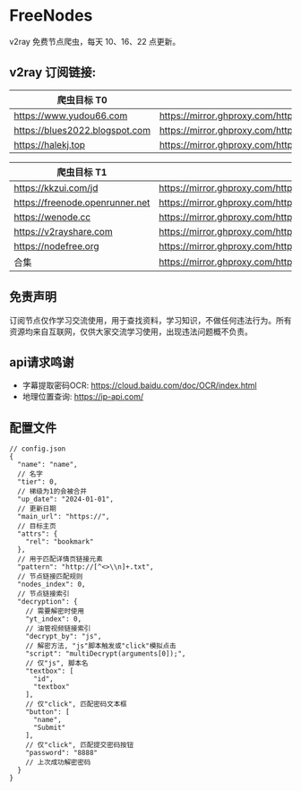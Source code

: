 # FreeNodes

v2ray 免费节点爬虫，每天 10、16、22 点更新。

## v2ray 订阅链接:

| 爬虫目标 T0                        | 订阅链接(镜像网站加速)                                                                                             |
|--------------------------------|----------------------------------------------------------------------------------------------------------|
| https://www.yudou66.com        | https://mirror.ghproxy.com/https://raw.githubusercontent.com/Barabama/FreeNodes/master/nodes/yudou66.txt |
| https://blues2022.blogspot.com | https://mirror.ghproxy.com/https://raw.githubusercontent.com/Barabama/FreeNodes/master/nodes/blues.txt   |
| https://halekj.top             | https://mirror.ghproxy.com/https://raw.githubusercontent.com/Barabama/FreeNodes/master/nodes/halekj.txt  |

| 爬虫目标 T1                         | 订阅链接(镜像网站加速)                                                                                                |
|---------------------------------|-------------------------------------------------------------------------------------------------------------|
| https://kkzui.com/jd            | https://mirror.ghproxy.com/https://raw.githubusercontent.com/Barabama/FreeNodes/master/nodes/kkzui.txt      |
| https://freenode.openrunner.net | https://mirror.ghproxy.com/https://raw.githubusercontent.com/Barabama/FreeNodes/master/nodes/openrunner.txt |
| https://wenode.cc               | https://mirror.ghproxy.com/https://raw.githubusercontent.com/Barabama/FreeNodes/master/nodes/wenode.txt     |
| https://v2rayshare.com          | https://mirror.ghproxy.com/https://raw.githubusercontent.com/Barabama/FreeNodes/master/nodes/v2rayshare.txt |
| https://nodefree.org            | https://mirror.ghproxy.com/https://raw.githubusercontent.com/Barabama/FreeNodes/master/nodes/nodefree.txt   |
| 合集                              | https://mirror.ghproxy.com/https://raw.githubusercontent.com/Barabama/FreeNodes/master/nodes/merged.txt     |

## 免责声明

订阅节点仅作学习交流使用，用于查找资料，学习知识，不做任何违法行为。所有资源均来自互联网，仅供大家交流学习使用，出现违法问题概不负责。

## api请求鸣谢

- 字幕提取密码OCR: https://cloud.baidu.com/doc/OCR/index.html
- 地理位置查询: https://ip-api.com/

## 配置文件

```json5
// config.json
{
  "name": "name",
  // 名字
  "tier": 0,
  // 梯级为1的会被合并
  "up_date": "2024-01-01",
  // 更新日期
  "main_url": "https://",
  // 目标主页
  "attrs": {
    "rel": "bookmark"
  },
  // 用于匹配详情页链接元素
  "pattern": "http://[^<>\\n]+.txt",
  // 节点链接匹配规则
  "nodes_index": 0,
  // 节点链接索引
  "decryption": {
    // 需要解密时使用
    "yt_index": 0,
    // 油管视频链接索引
    "decrypt_by": "js",
    // 解密方法, "js"脚本触发或"click"模拟点击
    "script": "multiDecrypt(arguments[0]);",
    // 仅"js", 脚本名
    "textbox": [
      "id",
      "textbox"
    ],
    // 仅"click", 匹配密码文本框
    "button": [
      "name",
      "Submit"
    ],
    // 仅"click", 匹配提交密码按钮
    "password": "8888"
    // 上次成功解密密码
  }
}
```
